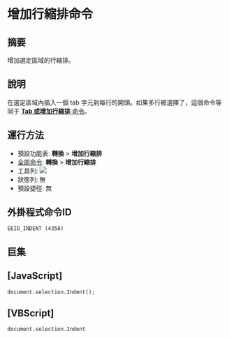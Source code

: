 # 增加行縮排命令

## 摘要

增加選定區域的行縮排。

## 說明

在選定區域內插入一個 tab 字元到每行的開頭。如果多行被選擇了，這個命令等同于 [**Tab 或增加行縮排** 命令](../edit/tab)。

## 運行方法

- 預設功能表: **轉換** \> **增加行縮排**
- [全部命令](../tools/all_commands): **轉換** \> **增加行縮排**
- 工具列: ![](../../images/indent..png)
- 狀態列: 無
- 預設捷徑: 無

## 外掛程式命令ID

```
EEID_INDENT (4358)
```

## 巨集

## \[JavaScript\]

```
document.selection.Indent();
```

## \[VBScript\]

```
document.selection.Indent
```
